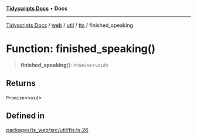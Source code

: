 [**Tidyscripts Docs**](../../../../../../../README.md) • **Docs**

***

[Tidyscripts Docs](../../../../../../../globals.md) / [web](../../../../../README.md) / [util](../../../README.md) / [tts](../README.md) / finished\_speaking

# Function: finished\_speaking()

> **finished\_speaking**(): `Promise`\<`void`\>

## Returns

`Promise`\<`void`\>

## Defined in

[packages/ts\_web/src/util/tts.ts:26](https://github.com/sheunaluko/tidyscripts/blob/master/packages/ts_web/src/util/tts.ts#L26)
